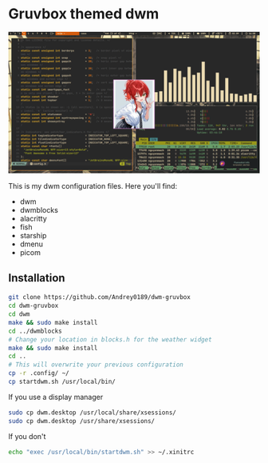 # Gruvbox themed dwm

![Screenshot](./screenshot.png)

This is my dwm configuration files. Here you'll find:
- dwm
- dwmblocks
- alacritty
- fish
- starship
- dmenu
- picom

## Installation
```bash
git clone https://github.com/Andrey0189/dwm-gruvbox
cd dwm-gruvbox
cd dwm
make && sudo make install
cd ../dwmblocks
# Change your location in blocks.h for the weather widget
make && sudo make install
cd ..
# This will overwrite your previous configuration
cp -r .config/ ~/
cp startdwm.sh /usr/local/bin/
```

If you use a display manager 
```bash
sudo cp dwm.desktop /usr/local/share/xsessions/
sudo cp dwm.desktop /usr/share/xsessions/    
```
If you don't
```bash
echo "exec /usr/local/bin/startdwm.sh" >> ~/.xinitrc
```

